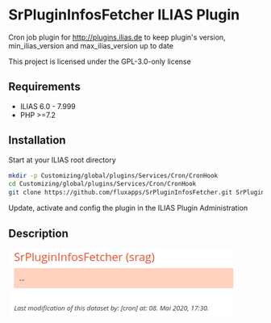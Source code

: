 # SrPluginInfosFetcher ILIAS Plugin

Cron job plugin for http://plugins.ilias.de to keep plugin's version, min_ilias_version and max_ilias_version up to date

This project is licensed under the GPL-3.0-only license

## Requirements

* ILIAS 6.0 - 7.999
* PHP >=7.2

## Installation

Start at your ILIAS root directory

```bash
mkdir -p Customizing/global/plugins/Services/Cron/CronHook
cd Customizing/global/plugins/Services/Cron/CronHook
git clone https://github.com/fluxapps/SrPluginInfosFetcher.git SrPluginInfosFetcher
```

Update, activate and config the plugin in the ILIAS Plugin Administration

## Description

![Last modification](./doc/images/last_modification.png)
